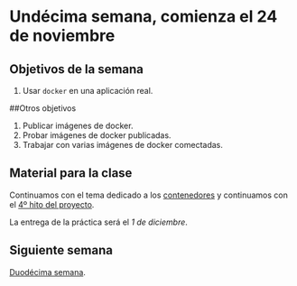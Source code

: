 # Undécima semana, comienza el 24 de noviembre

## Objetivos de la semana

1. Usar `docker` en una aplicación real. 

##Otros objetivos

1. Publicar imágenes de docker. 
2. Probar imágenes de docker publicadas.
3. Trabajar con varias imágenes de docker comectadas.

## Material para la clase

Continuamos con el tema dedicado a los
[contenedores](http://jj.github.io/IV/documentos/temas/Contenedores) y
continuamos con el
[4º hito del proyecto](http://jj.github.io/IV/documentos/proyecto/4.Docker). 

La entrega de la práctica será el *1 de diciembre*. 

## Siguiente semana

[Duodécima semana](semana-12.md). 
